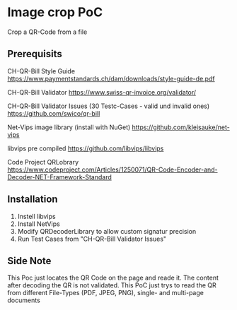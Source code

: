 # Image crop PoC

Crop a QR-Code from a file

## Prerequisits

CH-QR-Bill Style  Guide
<https://www.paymentstandards.ch/dam/downloads/style-guide-de.pdf>

CH-QR-Bill Validator
<https://www.swiss-qr-invoice.org/validator/>

CH-QR-Bill Validator Issues (30 Testc-Cases - valid und invalid ones)
<https://github.com/swico/qr-bill>

Net-Vips image library (install with NuGet)
<https://github.com/kleisauke/net-vips>

libvips pre compiled
<https://github.com/libvips/libvips>

Code Project QRLobrary
<https://www.codeproject.com/Articles/1250071/QR-Code-Encoder-and-Decoder-NET-Framework-Standard>

## Installation

 1. Instell libvips
 2. Install NetVips
 3. Modify QRDecoderLibrary to allow custom signatur precision
 4. Run Test Cases from "CH-QR-Bill Validator Issues"

## Side Note

This Poc just locates the QR Code on the page and reade it.
The content after decoding the QR is not validated. 
This PoC just trys to read the QR from different File-Types (PDF, JPEG, PNG), single- and multi-page documents
